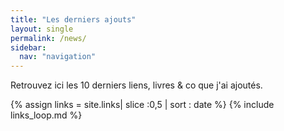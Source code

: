 ```yaml
---
title: "Les derniers ajouts"
layout: single
permalink: /news/
sidebar:
  nav: "navigation"
---
```

Retrouvez ici les 10 derniers liens, livres & co que j'ai ajoutés.

{% assign links = site.links| slice :0,5 | sort : date %}
{% include links_loop.md %}